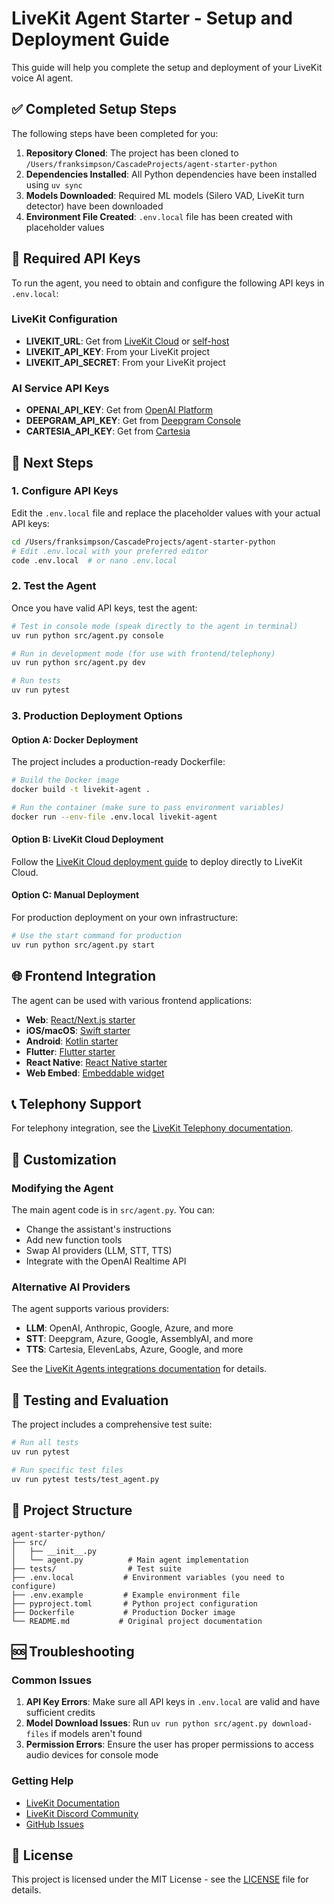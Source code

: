 # LiveKit Agent Starter - Setup and Deployment Guide

This guide will help you complete the setup and deployment of your LiveKit voice AI agent.

## ✅ Completed Setup Steps

The following steps have been completed for you:

1. **Repository Cloned**: The project has been cloned to `/Users/franksimpson/CascadeProjects/agent-starter-python`
2. **Dependencies Installed**: All Python dependencies have been installed using `uv sync`
3. **Models Downloaded**: Required ML models (Silero VAD, LiveKit turn detector) have been downloaded
4. **Environment File Created**: `.env.local` file has been created with placeholder values

## 🔑 Required API Keys

To run the agent, you need to obtain and configure the following API keys in `.env.local`:

### LiveKit Configuration
- **LIVEKIT_URL**: Get from [LiveKit Cloud](https://cloud.livekit.io/) or [self-host](https://docs.livekit.io/home/self-hosting/)
- **LIVEKIT_API_KEY**: From your LiveKit project
- **LIVEKIT_API_SECRET**: From your LiveKit project

### AI Service API Keys
- **OPENAI_API_KEY**: Get from [OpenAI Platform](https://platform.openai.com/api-keys)
- **DEEPGRAM_API_KEY**: Get from [Deepgram Console](https://console.deepgram.com/)
- **CARTESIA_API_KEY**: Get from [Cartesia](https://play.cartesia.ai/keys)

## 🚀 Next Steps

### 1. Configure API Keys
Edit the `.env.local` file and replace the placeholder values with your actual API keys:

```bash
cd /Users/franksimpson/CascadeProjects/agent-starter-python
# Edit .env.local with your preferred editor
code .env.local  # or nano .env.local
```

### 2. Test the Agent
Once you have valid API keys, test the agent:

```bash
# Test in console mode (speak directly to the agent in terminal)
uv run python src/agent.py console

# Run in development mode (for use with frontend/telephony)
uv run python src/agent.py dev

# Run tests
uv run pytest
```

### 3. Production Deployment Options

#### Option A: Docker Deployment
The project includes a production-ready Dockerfile:

```bash
# Build the Docker image
docker build -t livekit-agent .

# Run the container (make sure to pass environment variables)
docker run --env-file .env.local livekit-agent
```

#### Option B: LiveKit Cloud Deployment
Follow the [LiveKit Cloud deployment guide](https://docs.livekit.io/agents/ops/deployment/) to deploy directly to LiveKit Cloud.

#### Option C: Manual Deployment
For production deployment on your own infrastructure:

```bash
# Use the start command for production
uv run python src/agent.py start
```

## 🌐 Frontend Integration

The agent can be used with various frontend applications:

- **Web**: [React/Next.js starter](https://github.com/livekit-examples/agent-starter-react)
- **iOS/macOS**: [Swift starter](https://github.com/livekit-examples/agent-starter-swift)
- **Android**: [Kotlin starter](https://github.com/livekit-examples/agent-starter-android)
- **Flutter**: [Flutter starter](https://github.com/livekit-examples/agent-starter-flutter)
- **React Native**: [React Native starter](https://github.com/livekit-examples/voice-assistant-react-native)
- **Web Embed**: [Embeddable widget](https://github.com/livekit-examples/agent-starter-embed)

## 📞 Telephony Support

For telephony integration, see the [LiveKit Telephony documentation](https://docs.livekit.io/agents/start/telephony/).

## 🔧 Customization

### Modifying the Agent
The main agent code is in `src/agent.py`. You can:
- Change the assistant's instructions
- Add new function tools
- Swap AI providers (LLM, STT, TTS)
- Integrate with the OpenAI Realtime API

### Alternative AI Providers
The agent supports various providers:
- **LLM**: OpenAI, Anthropic, Google, Azure, and more
- **STT**: Deepgram, Azure, Google, AssemblyAI, and more  
- **TTS**: Cartesia, ElevenLabs, Azure, Google, and more

See the [LiveKit Agents integrations documentation](https://docs.livekit.io/agents/integrations/) for details.

## 🧪 Testing and Evaluation

The project includes a comprehensive test suite:

```bash
# Run all tests
uv run pytest

# Run specific test files
uv run pytest tests/test_agent.py
```

## 📝 Project Structure

```
agent-starter-python/
├── src/
│   ├── __init__.py
│   └── agent.py          # Main agent implementation
├── tests/                # Test suite
├── .env.local           # Environment variables (you need to configure)
├── .env.example         # Example environment file
├── pyproject.toml       # Python project configuration
├── Dockerfile           # Production Docker image
└── README.md           # Original project documentation
```

## 🆘 Troubleshooting

### Common Issues

1. **API Key Errors**: Make sure all API keys in `.env.local` are valid and have sufficient credits
2. **Model Download Issues**: Run `uv run python src/agent.py download-files` if models aren't found
3. **Permission Errors**: Ensure the user has proper permissions to access audio devices for console mode

### Getting Help

- [LiveKit Documentation](https://docs.livekit.io/)
- [LiveKit Discord Community](https://livekit.io/discord)
- [GitHub Issues](https://github.com/livekit-examples/agent-starter-python/issues)

## 📄 License

This project is licensed under the MIT License - see the [LICENSE](LICENSE) file for details.
